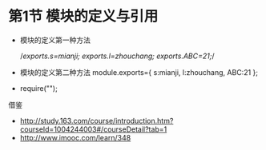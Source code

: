 # 第1节 模块的定义与引用

* 模块的定义第一种方法

    /*exports.s=mianji;
    exports.l=zhouchang;
    exports.ABC=21;*/

* 模块的定义第二种方法
    module.exports={
        s:mianji,
        l:zhouchang,
        ABC:21
    };

*   require("");

借鉴

* http://study.163.com/course/introduction.htm?courseId=1004244003#/courseDetail?tab=1
* http://www.imooc.com/learn/348
